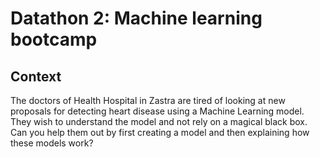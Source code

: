 # Datathon 2: Machine learning bootcamp

## Context
The doctors of Health Hospital in Zastra are tired of looking at new proposals for detecting heart disease using a Machine Learning model. They wish to understand the model and not rely on a magical black box. Can you help them out by first creating a model and then explaining how these models work?

 
